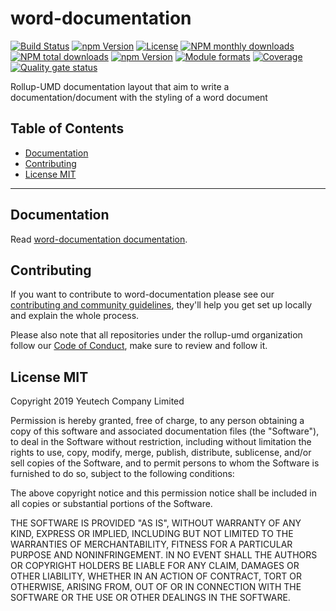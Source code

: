 # word-documentation

[![Build Status](https://travis-ci.org/rollup-umd/word-documentation.svg?branch=master)](https://travis-ci.org/rollup-umd/word-documentation)
[![npm Version](https://img.shields.io/npm/v/@rollup-umd/word-documentation.svg?style=flat)](https://www.npmjs.com/package/@rollup-umd/word-documentation)
[![License](https://img.shields.io/npm/l/@rollup-umd/word-documentation.svg?style=flat)](https://www.npmjs.com/package/@rollup-umd/word-documentation)
[![NPM monthly downloads](https://img.shields.io/npm/dm/@rollup-umd/word-documentation.svg?style=flat)](https://npmjs.org/package/@rollup-umd/word-documentation)
[![NPM total downloads](https://img.shields.io/npm/dt/@rollup-umd/word-documentation.svg?style=flat)](https://npmjs.org/package/@rollup-umd/word-documentation)
[![npm Version](https://img.shields.io/node/v/@rollup-umd/word-documentation.svg?style=flat)](https://www.npmjs.com/package/@rollup-umd/word-documentation)
[![Module formats](https://img.shields.io/badge/module%20formats-umd%2C%20cjs%2C%20esm-green.svg?style=flat)](https://www.npmjs.com/package/@rollup-umd/word-documentation)
[![Coverage](https://sonarcloud.io/api/project_badges/measure?project=com.github.rollup-umd.word-documentation&metric=coverage)](https://sonarcloud.io/dashboard?id=com.github.rollup-umd.word-documentation) [![Quality gate status](https://sonarcloud.io/api/project_badges/measure?project=com.github.rollup-umd.word-documentation&metric=alert_status)](https://sonarcloud.io/dashboard?id=com.github.rollup-umd.word-documentation)


Rollup-UMD documentation layout that aim to write a documentation/document with the styling of a word document


## Table of Contents

  - [Documentation](#documentation)
  - [Contributing](#contributing)
  - [License MIT](#license-mit)

---

## Documentation

Read [word-documentation documentation](https://rollup-umd.github.io/word-documentation).


## Contributing

If you want to contribute to word-documentation please see our [contributing and community guidelines](https://github.com/rollup-umd/word-documentation/blob/master/.github/CONTRIBUTING.md), they\'ll help you get set up locally and explain the whole process.

Please also note that all repositories under the rollup-umd organization follow our [Code of Conduct](https://github.com/rollup-umd/word-documentation/blob/master/CODE_OF_CONDUCT.md), make sure to review and follow it.

## License MIT

Copyright 2019 Yeutech Company Limited

Permission is hereby granted, free of charge, to any person obtaining a copy of this software and associated documentation files (the "Software"), to deal in the Software without restriction, including without limitation the rights to use, copy, modify, merge, publish, distribute, sublicense, and/or sell copies of the Software, and to permit persons to whom the Software is furnished to do so, subject to the following conditions:

The above copyright notice and this permission notice shall be included in all copies or substantial portions of the Software.

THE SOFTWARE IS PROVIDED "AS IS", WITHOUT WARRANTY OF ANY KIND, EXPRESS OR IMPLIED, INCLUDING BUT NOT LIMITED TO THE WARRANTIES OF MERCHANTABILITY, FITNESS FOR A PARTICULAR PURPOSE AND NONINFRINGEMENT. IN NO EVENT SHALL THE AUTHORS OR COPYRIGHT HOLDERS BE LIABLE FOR ANY CLAIM, DAMAGES OR OTHER LIABILITY, WHETHER IN AN ACTION OF CONTRACT, TORT OR OTHERWISE, ARISING FROM, OUT OF OR IN CONNECTION WITH THE SOFTWARE OR THE USE OR OTHER DEALINGS IN THE SOFTWARE.

